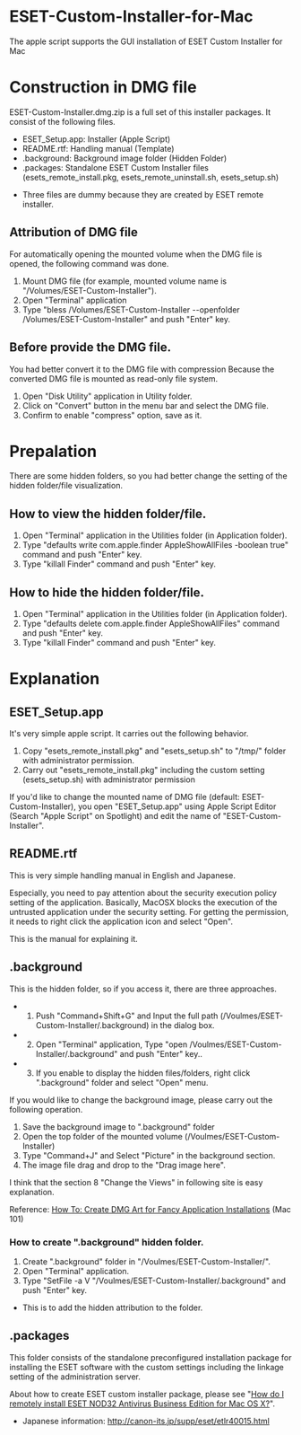 ESET-Custom-Installer-for-Mac
=============================

The apple script supports the GUI installation of ESET Custom Installer for Mac

# Construction in DMG file

ESET-Custom-Installer.dmg.zip is a full set of this installer packages.
It consist of the following files.

- ESET_Setup.app: Installer (Apple Script)
- README.rtf: Handling manual (Template)
- .background: Background image folder (Hidden Folder)
- .packages: Standalone ESET Custom Installer files (esets_remote_install.pkg, esets_remote_uninstall.sh, esets_setup.sh)
* Three files are dummy because they are created by ESET remote installer.

## Attribution of DMG file

For automatically opening the mounted volume when the DMG file is opened, the following command was done.

1. Mount DMG file (for example, mounted volume name is "/Volumes/ESET-Custom-Installer").
1. Open "Terminal" application 
2. Type "bless /Volumes/ESET-Custom-Installer --openfolder /Volumes/ESET-Custom-Installer" and push "Enter" key.

## Before provide the DMG file.
You had better convert it to the DMG file with compression 
Because the converted DMG file is mounted as read-only file system.

1. Open "Disk Utility" application in Utility folder.
2. Click on "Convert" button in the menu bar and select the DMG file.
3. Confirm to enable "compress" option, save as it.

# Prepalation

There are some hidden folders, so you had better change the setting of the hidden folder/file visualization.

## How to view the hidden folder/file.

1. Open "Terminal" application in the Utilities folder (in Application folder).
2. Type "defaults write com.apple.finder AppleShowAllFiles -boolean true" command and push "Enter" key.
3. Type "killall Finder" command and push "Enter" key.

## How to hide the hidden folder/file.

1. Open "Terminal" application in the Utilities folder (in Application folder).
2. Type "defaults delete com.apple.finder AppleShowAllFiles" command and push "Enter" key.
3. Type "killall Finder" command and push "Enter" key.

# Explanation

## ESET_Setup.app
It's very simple apple script.
It carries out the following behavior.

1. Copy "esets_remote_install.pkg" and "esets_setup.sh" to "/tmp/" folder with administrator permission.
2. Carry out "esets_remote_install.pkg" including the custom setting (esets_setup.sh) with administrator permission 

If you'd like to change the mounted name of DMG file (default: ESET-Custom-Installer), you open "ESET_Setup.app" using Apple Script Editor (Search "Apple Script" on Spotlight) and edit the name of "ESET-Custom-Installer".

## README.rtf
This is very simple handling manual in English and Japanese.

Especially, you need to pay attention about the security execution policy setting of the application.
Basically, MacOSX blocks the execution of the untrusted application under the security setting.
For getting the permission, it needs to right click the application icon and select "Open".

This is the manual for explaining it.

## .background

This is the hidden folder, so if you access it, there are three approaches.

- 1) Push "Command+Shift+G" and Input the full path (/Voulmes/ESET-Custom-Installer/.background) in the dialog box.
- 2) Open "Terminal" application, Type "open /Voulmes/ESET-Custom-Installer/.background" and push "Enter" key..
- 3) If you enable to display the hidden files/folders, right click ".background" folder and select "Open" menu.

If you would like to change the background image, please carry out the following operation.

1. Save the background image to ".background" folder
2. Open the top folder of the mounted volume (/Voulmes/ESET-Custom-Installer)
3. Type "Command+J" and Select "Picture" in the background section.
4. The image file drag and drop to the "Drag image here".

I think that the section 8 "Change the Views" in following site is easy explanation.

Reference: [How To: Create DMG Art for Fancy Application Installations](http://mac101.net/content/how-to/how-to-create-dmg-art-for-fancy-application-installations/) (Mac 101)

### How to create ".background" hidden folder.

1. Create ".background" folder in "/Voulmes/ESET-Custom-Installer/".
2. Open "Terminal" application.
3. Type "SetFile -a V "/Voulmes/ESET-Custom-Installer/.background" and push "Enter" key.
* This is to add the hidden attribution to the folder.

## .packages

This folder consists of the standalone preconfigured installation package for installing the  ESET software with the custom settings including the linkage  setting of the administration server.

About how to create ESET custom installer package, please see "[How do I remotely install ESET NOD32 Antivirus Business Edition for Mac OS X?](http://kb.eset.com/esetkb/index?page=content&id=SOLN2524)". 
* Japanese information: http://canon-its.jp/supp/eset/etlr40015.html

